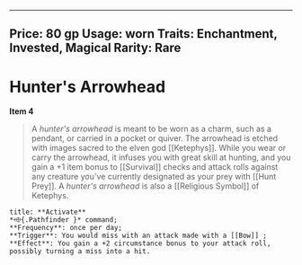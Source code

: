 
---
Price: 80 gp
Usage: worn
Traits: Enchantment, Invested, Magical
Rarity: Rare
---

# Hunter's Arrowhead

**Item 4**

> A *hunter's arrowhead* is meant to be worn as a charm, such as a pendant, or carried in a pocket or quiver. The arrowhead is etched with images sacred to the elven god [[Ketephys]]. While you wear or carry the arrowhead, it infuses you with great skill at hunting, and you gain a +1 item bonus to [[Survival]] checks and attack rolls against any creature you've currently designated as your prey with [[Hunt Prey]]. A *hunter's arrowhead* is also a [[Religious Symbol]] of Ketephys.

```ad-embed-ability
title: **Activate**
*⬲{.Pathfinder }* command; 
**Frequency**: once per day;
**Trigger**: You would miss with an attack made with a [[Bow]] ;
**Effect**: You gain a +2 circumstance bonus to your attack roll, possibly turning a miss into a hit.

```
